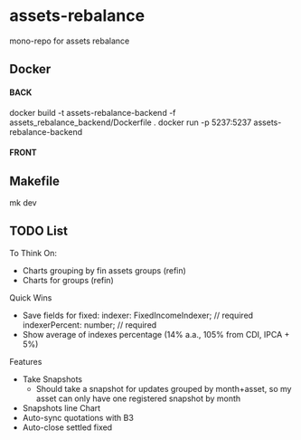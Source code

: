 # assets-rebalance
mono-repo for assets rebalance

## Docker
#### BACK
docker build -t assets-rebalance-backend -f assets_rebalance_backend/Dockerfile .
docker run -p 5237:5237 assets-rebalance-backend

#### FRONT


## Makefile
mk dev


## TODO List
To Think On:
- Charts grouping by fin assets groups (refin)
- Charts for groups (refin)

Quick Wins
- Save fields for fixed:
    indexer: FixedIncomeIndexer; // required
    indexerPercent: number; // required
- Show average of indexes percentage (14% a.a., 105% from CDI, IPCA + 5%)

Features
- Take Snapshots
    - Should take a snapshot for updates grouped by month+asset, so my asset can only have one registered snapshot by month
- Snapshots line Chart
- Auto-sync quotations with B3 
- Auto-close settled fixed
